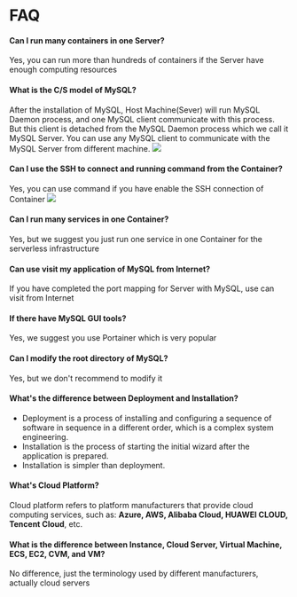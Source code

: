# FAQ

#### Can I run many containers in one Server?

Yes, you can run more than hundreds of containers if the Server have enough computing resources

#### What is the C/S model of MySQL?

After the installation of MySQL, Host Machine(Sever) will run  MySQL Daemon process, and one MySQL client communicate with this process. But this client is detached from the MySQL Daemon process which we call it MySQL Server. You can use any MySQL client to communicate with the MySQL Server from different machine.
![](https://libs.websoft9.com/Websoft9/DocsPicture/zh/docker/docker-cs-websoft9.png)

#### Can I use the SSH to connect and running command from the Container?

Yes, you can use command if you have enable the SSH connection of Container
![](https://libs.websoft9.com/Websoft9/DocsPicture/zh/docker/portainer/portainer-console-websoft9.png)

#### Can I run many services in one Container?

Yes, but we suggest you just run one service in one Container for the serverless infrastructure

#### Can use visit my application of MySQL from Internet?

If you have completed the port mapping for Server with MySQL, use can visit from Internet

#### If there have MySQL GUI tools?

Yes, we suggest you use Portainer which is very popular

#### Can I modify the root directory of MySQL?

Yes, but we don't recommend to modify it

#### What's the difference between Deployment and Installation?

- Deployment is a process of installing and configuring a sequence of software in sequence in a different order, which is a complex system engineering.  
- Installation is the process of starting the initial wizard after the application is prepared.  
- Installation is simpler than deployment. 

#### What's Cloud Platform?

Cloud platform refers to platform manufacturers that provide cloud computing services, such as: **Azure, AWS, Alibaba Cloud, HUAWEI CLOUD, Tencent Cloud**, etc.

#### What is the difference between Instance, Cloud Server, Virtual Machine, ECS, EC2, CVM, and VM?

No difference, just the terminology used by different manufacturers, actually cloud servers